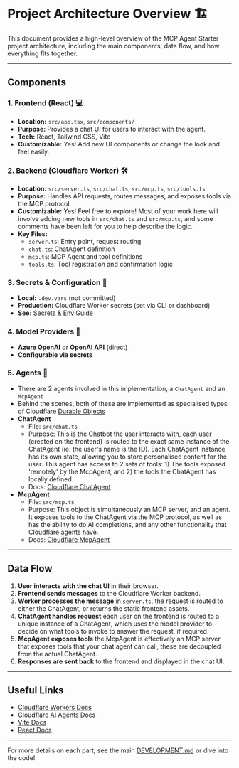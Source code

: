 # Project Architecture Overview 🏗️

This document provides a high-level overview of the MCP Agent Starter project architecture, including the main components, data flow, and how everything fits together.

---

## Components

### 1. Frontend (React) 💻
- **Location:** `src/app.tsx`, `src/components/`
- **Purpose:** Provides a chat UI for users to interact with the agent.
- **Tech:** React, Tailwind CSS, Vite
- **Customizable:** Yes! Add new UI components or change the look and feel easily.

### 2. Backend (Cloudflare Worker) 🛠️
- **Location:** `src/server.ts`, `src/chat.ts`, `src/mcp.ts`, `src/tools.ts`
- **Purpose:** Handles API requests, routes messages, and exposes tools via the MCP protocol.
- **Customizable:** Yes! Feel free to explore! Most of your work here will involve adding new tools in `src/chat.ts` and `src/mcp.ts`, and some comments have been left for you to help describe the logic.
- **Key Files:**
  - `server.ts`: Entry point, request routing
  - `chat.ts`: ChatAgent definition
  - `mcp.ts`: MCP Agent and tool definitions
  - `tools.ts`: Tool registration and confirmation logic

### 3. Secrets & Configuration 🔐
- **Local:** `.dev.vars` (not committed)
- **Production:** Cloudflare Worker secrets (set via CLI or dashboard)
- **See:** [Secrets & Env Guide](secrets-and-env.md)

### 4. Model Providers 🤖
- **Azure OpenAI** or **OpenAI API** (direct)
- **Configurable via secrets**

### 5. Agents 🤖
- There are 2 agents involved in this implementation, a `ChatAgent` and an `McpAgent`
- Behind the scenes, both of these are implemented as specialised types of Cloudflare [Durable Objects](https://developers.cloudflare.com/durable-objects/)
- **ChatAgent**
    - File: `src/chat.ts`
    - Purpose: This is the Chatbot the user interacts with, each user (created on the frontend) is routed to the exact same instance of the ChatAgent (ie: the user's name is the ID). Each ChatAgent instance has its own state, allowing you to store personalised content for the user. This agent has access to 2 sets of tools: 1) The tools exposed 'remotely' by the McpAgent, and 2) the tools the ChatAgent has locally defined
    - Docs: [Cloudflare ChatAgent](https://developers.cloudflare.com/agents/api-reference/agents-api/#chat-agent)
- **McpAgent**
    - File: `src/mcp.ts`
    - Purpose: This object is simultaneously an MCP server, and an agent. It exposes tools to the ChatAgent via the MCP protocol, as well as has the ability to do AI completions, and any other functionality that Cloudflare agents have.
    - Docs: [Cloudflare McpAgent](https://developers.cloudflare.com/agents/model-context-protocol/mcp-agent-api/)

---

## Data Flow

1. **User interacts with the chat UI** in their browser.
2. **Frontend sends messages** to the Cloudflare Worker backend.
3. **Worker processes the message** in `server.ts`, the request is routed to either the ChatAgent, or returns the static frontend assets.
4. **ChatAgent handles request** each user on the frontend is routed to a unique instance of a ChatAgent, which uses the model provider to decide on what tools to invoke to answer the request, if required.
5. **McpAgent exposes tools** the McpAgent is effectively an MCP server that exposes tools that your chat agent can call, these are decoupled from the actual ChatAgent.
6. **Responses are sent back** to the frontend and displayed in the chat UI.

---

## Useful Links
- [Cloudflare Workers Docs](https://developers.cloudflare.com/workers/)
- [Cloudflare AI Agents Docs](https://developers.cloudflare.com/agents/)
- [Vite Docs](https://vitejs.dev/)
- [React Docs](https://react.dev/)

---

For more details on each part, see the main [DEVELOPMENT.md](../DEVELOPMENT.md) or dive into the code!
